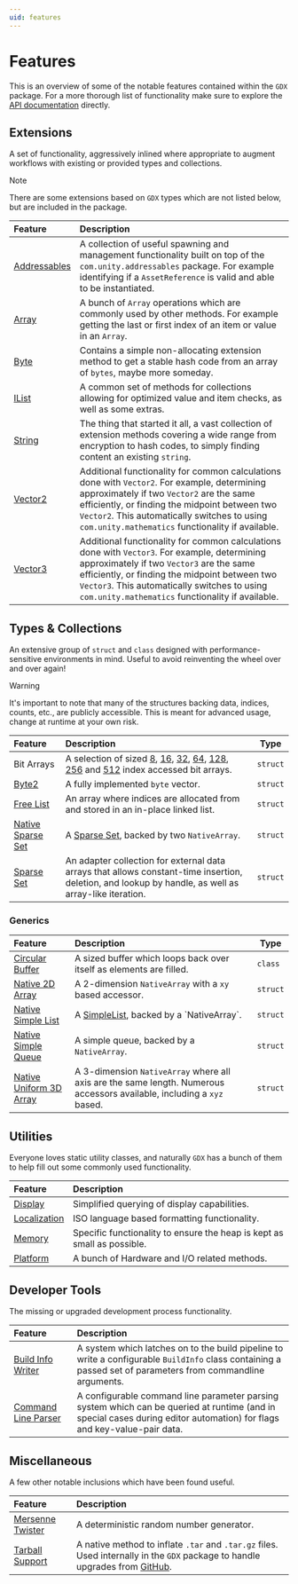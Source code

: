 ```yaml
---
uid: features
---
```

# Features
This is an overview of some of the notable features contained within the `GDX` package. For a more thorough list of functionality make sure to explore the [API documentation](/api/index.html) directly.

## Extensions
A set of functionality, aggressively  inlined where appropriate to augment workflows with existing or provided types and collections.

> [!NOTE]
> There are some extensions based on `GDX` types which are not listed below, but are included in the package.	

Feature | Description
:--- | :---
[Addressables](xref:GDX.AddressablesExtensions) | A collection of useful spawning and management functionality built on top of the `com.unity.addressables` package. For example identifying if a `AssetReference` is valid and able to be instantiated.
[Array](xref:GDX.ArrayExtensions) | A bunch of `Array` operations which are commonly used by other methods. For example getting the last or first index of an item or value in an `Array`.
[Byte](xref:GDX.ByteExtensions) | Contains a simple non-allocating extension method to get a stable hash code from an array of `bytes`, maybe more someday.
[IList](xref:GDX.IListExtensions) | A common set of methods for collections allowing for optimized value and item checks, as well as some extras.
[String](xref:GDX.StringExtensions) | The thing that started it all, a vast collection of extension methods covering a wide range from encryption to hash codes, to simply finding content an existing `string`.
[Vector2](xref:GDX.Vector2Extensions) | Additional functionality for common calculations done with `Vector2`. For example, determining approximately if two `Vector2` are the same efficiently, or finding the midpoint between two `Vector2`. This automatically switches to using `com.unity.mathematics` functionality if available.
[Vector3](xref:GDX.Vector3Extensions) | Additional functionality for common calculations done with `Vector3`. For example, determining approximately if two `Vector3` are the same efficiently, or finding the midpoint between two `Vector3`. This automatically switches to using `com.unity.mathematics` functionality if available.
 

## Types & Collections
An extensive group of `struct` and `class` designed with performance-sensitive environments in mind. Useful to avoid reinventing the wheel over and over again!

> [!WARNING]
> It's important to note that many of the structures backing data, indices, counts, etc., are publicly accessible. This is meant for advanced usage, change at runtime at your own risk. 

Feature | Description | Type
:--- | :--- | ---
Bit Arrays | A selection of sized [8](xref:GDX.Collections.BitArray8), [16](xref:GDX.Collections.BitArray16), [32](xref:GDX.Collections.BitArray32), [64](xref:GDX.Collections.BitArray64), [128](xref:GDX.Collections.BitArray128), [256](xref:GDX.Collections.BitArray256) and [512](xref:GDX.Collections.BitArray512) index accessed bit arrays. | `struct`
[Byte2](xref:GDX.Mathematics.Byte2) | A fully implemented `byte` vector. | `struct`
[Free List](xref:GDX.Collections.FreeList) | An array where indices are allocated from and stored in an in-place linked list. | `struct`
[Native Sparse Set](xref:GDX.Collections.NativeSparseSet) | A [Sparse Set](xref:GDX.Collections.NativeSparseSet), backed by two `NativeArray`. | `struct`
[Sparse Set](xref:GDX.Collections.NativeSparseSet) | An adapter collection for external data arrays that allows constant-time insertion, deletion, and lookup by handle, as well as array-like iteration. | `struct`

### Generics
Feature | Description | Type
:--- | :--- | ---
[Circular Buffer](xref:GDX.Collections.Generic.CircularBuffer`1) | A sized buffer which loops back over itself as elements are filled. | `class`
[Native 2D Array](xref:GDX.Collections.Generic.NativeArray2D`1) | A 2-dimension `NativeArray` with a `xy` based accessor. | `struct`
[Native Simple List](xref:GDX.Collections.Generic.NativeSimpleList`1) | A [SimpleList](xref:GDX.Collections.Generic.SimpleList`1), backed by a `NativeArray`. | `struct`
[Native Simple Queue](xref:GDX.Collections.Generic.NativeSimpleQueue`1) | A simple queue, backed by a `NativeArray`. | `struct`
[Native Uniform 3D Array](xref:GDX.Collections.Generic.NativeUniformArray3D`1) | A 3-dimension `NativeArray` where all axis are the same length. Numerous accessors available, including a `xyz` based. | `struct`

## Utilities
Everyone loves static utility classes, and naturally `GDX` has a bunch of them to help fill out some commonly used functionality.

Feature | Description
:--- | :---
[Display](xref:GDX.Display) | Simplified querying of display capabilities.
[Localization](xref:GDX.Localization) | ISO language based formatting functionality.
[Memory](xref:GDX.Memory) | Specific functionality to ensure the heap is kept as small as possible.
[Platform](xref:GDX.Platform) | A bunch of Hardware and I/O related methods.


## Developer Tools
The missing or upgraded development process functionality.

Feature | Description
:--- | :---
[Build Info Writer](xref:GDX.Editor.Build.BuildInfoProvider) | A system which latches on to the build pipeline to write a configurable `BuildInfo` class containing a passed set of parameters from commandline arguments.
[Command Line Parser](xref:GDX.Developer.CommandLineParser) | A configurable command line parameter parsing system which can be queried at runtime (and in special cases during editor automation) for flags and key-value-pair data.

## Miscellaneous
A few other notable inclusions which have been found useful.

Feature | Description
:--- | :---
[Mersenne Twister](xref:GDX.Mathematics.Random.MersenneTwister) | A deterministic random number generator.
[Tarball Support](xref:GDX.IO.Compression.TarFile) | A native method to inflate `.tar` and `.tar.gz` files. Used internally in the `GDX` package to handle upgrades from [GitHub](https://github.com/dotBunny/GDX/releases).
